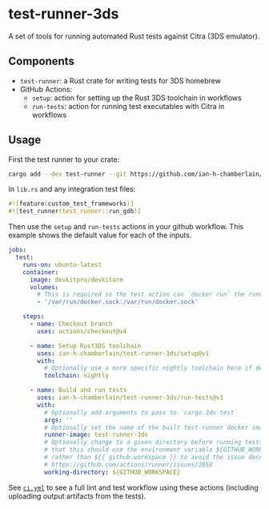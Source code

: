 # test-runner-3ds
<!-- TODO: better name! -->

A set of tools for running automated Rust tests against Citra (3DS emulator).

## Components

* `test-runner`: a Rust crate for writing tests for 3DS homebrew
* GitHub Actions:
  * `setup`: action for setting up the Rust 3DS toolchain in workflows
  * `run-tests`: action for running test executables with Citra in workflows

## Usage

First the test runner to your crate:

```sh
cargo add --dev test-runner --git https://github.com/ian-h-chamberlain/test-runner-3ds
```

In `lib.rs` and any integration test files:

```rs
#![feature(custom_test_frameworks)]
#![test_runner(test_runner::run_gdb)]
```

Then use the `setup` and `run-tests` actions in your github workflow. This
example shows the default value for each of the inputs.

```yml
jobs:
  test:
    runs-on: ubuntu-latest
    container:
      image: devkitpro/devkitarm
      volumes:
        # This is required so the test action can `docker run` the runner:
        - '/var/run/docker.sock:/var/run/docker.sock'

    steps:
      - name: Checkout branch
        uses: actions/checkout@v4

      - name: Setup Rust3DS toolchain
        uses: ian-h-chamberlain/test-runner-3ds/setup@v1
        with:
          # Optionally use a more specific nightly toolchain here if desired
          toolchain: nightly

      - name: Build and run tests
        uses: ian-h-chamberlain/test-runner-3ds/run-tests@v1
        with:
          # Optionally add arguments to pass to `cargo 3ds test`
          args: ''
          # Optionally set the name of the built test-runner docker image
          runner-image: test-runner-3ds
          # Optionally change to a given directory before running tests. Note
          # that this should use the environment variable ${GITHUB_WORKSPACE}
          # rather than ${{ github.workspace }} to avoid the issue described in
          # https://github.com/actions/runner/issues/2058
          working-directory: ${GITHUB_WORKSPACE}
```

See [`ci.yml`](.github/workflows/ci.yml) to see a full lint and test workflow
using these actions (including uploading output artifacts from the tests).
